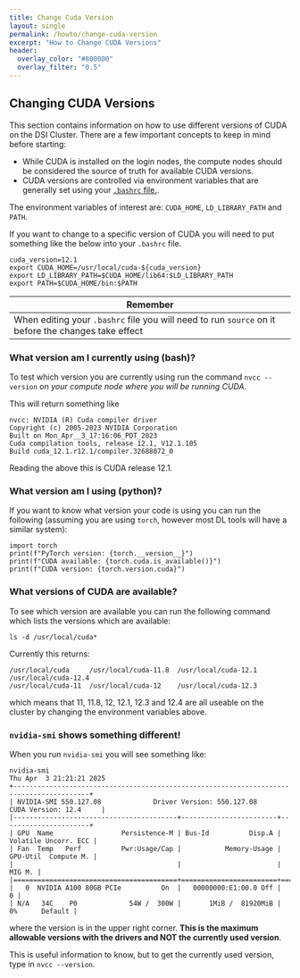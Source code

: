```yaml
---
title: Change Cuda Version
layout: single
permalink: /howto/change-cuda-version
excerpt: "How to Change CUDA Versions"
header:
  overlay_color: "#800000"
  overlay_filter: "0.5"
---
```


## Changing CUDA Versions

This section contains information on how to use different versions of CUDA on the DSI Cluster. There are a few important concepts to keep in mind before starting:

* While CUDA is installed on the login nodes, the compute nodes should be considered the source of truth for available CUDA versions. 
* CUDA versions are controlled via environment variables that are generally set using your [`.bashrc` file.](https://www.digitalocean.com/community/tutorials/bashrc-file-in-linux).

The environment variables of interest are: `CUDA_HOME`, `LD_LIBRARY_PATH` and `PATH`. 

If you want to change to a specific version of CUDA you will need to put something like the below into your `.bashrc` file. 

```
cuda_version=12.1
export CUDA_HOME=/usr/local/cuda-${cuda_version}
export LD_LIBRARY_PATH=$CUDA_HOME/lib64:$LD_LIBRARY_PATH
export PATH=$CUDA_HOME/bin:$PATH
```



| Remember |
| --- | 
| When editing your `.bashrc` file you will need to run `source` on it before the changes take effect |

### What version am I currently using (bash)?

To test which version you are currently using run the command `nvcc --version` on _your compute node where you will be running CUDA_.

This will return something like

```
nvcc: NVIDIA (R) Cuda compiler driver
Copyright (c) 2005-2023 NVIDIA Corporation
Built on Mon_Apr__3_17:16:06_PDT_2023
Cuda compilation tools, release 12.1, V12.1.105
Build cuda_12.1.r12.1/compiler.32688072_0
```

Reading the above this is CUDA release 12.1.

### What version am I using (python)?

If you want to know what version your code is using you can run the following (assuming you are using `torch`, however most DL tools will have a similar system):

```
import torch
print(f"PyTorch version: {torch.__version__}")
print(f"CUDA available: {torch.cuda.is_available()}")
print(f"CUDA version: {torch.version.cuda}")
```

### What versions of CUDA are available?

To see which version are available you can run the following command which lists the versions which are available:

```
ls -d /usr/local/cuda*
```

Currently this returns:
```
/usr/local/cuda     /usr/local/cuda-11.8  /usr/local/cuda-12.1  /usr/local/cuda-12.4
/usr/local/cuda-11  /usr/local/cuda-12    /usr/local/cuda-12.3
```

which means that 11, 11.8, 12, 12.1, 12.3 and 12.4 are all useable on the cluster by changing the environment variables above. 


### `nvidia-smi` shows something different!

When you run `nvidia-smi` you will see something like:

```
nvidia-smi
Thu Apr  3 21:21:21 2025
+-----------------------------------------------------------------------------------------+
| NVIDIA-SMI 550.127.08             Driver Version: 550.127.08     CUDA Version: 12.4     |
|-----------------------------------------+------------------------+----------------------+
| GPU  Name                 Persistence-M | Bus-Id          Disp.A | Volatile Uncorr. ECC |
| Fan  Temp   Perf          Pwr:Usage/Cap |           Memory-Usage | GPU-Util  Compute M. |
|                                         |                        |               MIG M. |
|=========================================+========================+======================|
|   0  NVIDIA A100 80GB PCIe          On  |   00000000:E1:00.0 Off |                    0 |
| N/A   34C    P0             54W /  300W |       1MiB /  81920MiB |      0%      Default |
```

where the version is in the upper right corner. **This is the maximum allowable versions with the drivers and NOT the currently used version**.


This is useful information to know, but to get the currently used version, type in `nvcc --version`.

